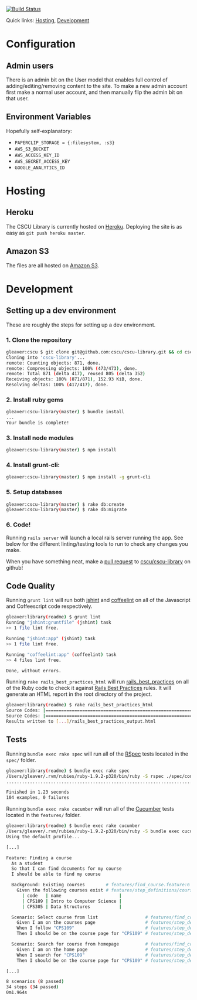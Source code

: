 [![Build Status](https://travis-ci.org/cscu/cscu-library.png?branch=master)](https://travis-ci.org/cscu/cscu-library)

Quick links: [Hosting](#hosting), [Development](#development)

# Configuration
## Admin users
There is an admin bit on the User model that enables full control of adding/editing/removing content to the site.
To make a new admin account first make a normal user account, and then manually flip the admin bit on that user.
## Environment Variables
Hopefully self-explanatory:

- `PAPERCLIP_STORAGE = {:filesystem, :s3}`
- `AWS_S3_BUCKET`
- `AWS_ACCESS_KEY_ID`
- `AWS_SECRET_ACCESS_KEY`
- `GOOGLE_ANALYTICS_ID`

# Hosting
## Heroku
The CSCU Library is currently hosted on [Heroku](http://heroku.com).
Deploying the site is as easy as `git push heroku master`.

## Amazon S3
The files are all hosted on [Amazon S3](http://aws.amazon.com/s3/).

# Development
## Setting up a dev environment
These are roughly the steps for setting up a dev environment.

### 1. Clone the repository
```sh
gleaver:cscu $ git clone git@github.com:cscu/cscu-library.git && cd cscu-library
Cloning into 'cscu-library'...
remote: Counting objects: 871, done.
remote: Compressing objects: 100% (473/473), done.
remote: Total 871 (delta 417), reused 805 (delta 352)
Receiving objects: 100% (871/871), 152.93 KiB, done.
Resolving deltas: 100% (417/417), done.
```

### 2. Install ruby gems
```sh
gleaver:cscu-library(master) $ bundle install
...
Your bundle is complete!
```

### 3. Install node modules
```sh
gleaver:cscu-library(master) $ npm install
```

### 4. Install grunt-cli:
```sh
gleaver:cscu-library(master) $ npm install -g grunt-cli
```

### 5. Setup databases
```sh
gleaver:cscu-library(master) $ rake db:create
gleaver:cscu-library(master) $ rake db:migrate
```

### 6. Code!

Running `rails server` will launch a local rails server running the app.
See below for the different linting/testing tools to run to check any changes you make.

When you have something neat, make a [pull request](https://help.github.com/articles/using-pull-requests) to [cscu/cscu-library](https://github.com/cscu/cscu-library) on github!

## Code Quality
Running `grunt lint` will run both [jshint](http://www.jshint.com/) and [coffeelint](http://www.coffeelint.org/) on all of the Javascript and Coffeescript code respectively.
```sh
gleaver:library(readme) $ grunt lint
Running "jshint:gruntfile" (jshint) task
>> 1 file lint free.

Running "jshint:app" (jshint) task
>> 1 file lint free.

Running "coffeelint:app" (coffeelint) task
>> 4 files lint free.

Done, without errors.
```

Running `rake rails_best_practices_html` will run [rails_best_practices](https://github.com/railsbp/rails_best_practices) on all of the Ruby code to check it against [Rails Best Practices](http://rails-bestpractices.com/) rules. It will generate an HTML report in the root directory of the project.
```sh
gleaver:library(readme) $ rake rails_best_practices_html
Source Codes: |==============================================================================================================|
Source Codes: |==============================================================================================================|
Results written to [...]/rails_best_practices_output.html
```

## Tests
Running `bundle exec rake spec` will run all of the [RSpec](http://rspec.info/) tests located in the `spec/` folder.
```sh
gleaver:library(readme) $ bundle exec rake spec
/Users/gleaver/.rvm/rubies/ruby-1.9.2-p320/bin/ruby -S rspec ./spec/controllers/courses_controller_spec.rb ./spec/controllers/documents_controller_spec.rb ./spec/controllers/home_controller_spec.rb ./spec/models/course_spec.rb ./spec/models/document_spec.rb ./spec/models/prerequisite_spec.rb ./spec/models/user_spec.rb ./spec/requests/courses_spec.rb ./spec/requests/documents_spec.rb ./spec/routing/courses_routing_spec.rb ./spec/routing/documents_routing_spec.rb
........................................................................................................

Finished in 1.23 seconds
104 examples, 0 failures
```

Running `bundle exec rake cucumber` will run all of the [Cucumber](http://cukes.info/) tests located in the `features/` folder.
```sh
gleaver:library(readme) $ bundle exec rake cucumber
/Users/gleaver/.rvm/rubies/ruby-1.9.2-p320/bin/ruby -S bundle exec cucumber  --profile default
Using the default profile...

[...]

Feature: Finding a course
  As a student
  So that I can find documents for my course
  I should be able to find my course

  Background: Existing courses        # features/find_course.feature:6
    Given the following courses exist # features/step_definitions/course_steps.rb:1
      | code   | name                      |
      | CPS109 | Intro to Computer Science |
      | CPS305 | Data Structures           |

  Scenario: Select course from list                  # features/find_course.feature:12
    Given I am on the courses page                   # features/step_definitions/web_steps.rb:44
    When I follow "CPS109"                           # features/step_definitions/web_steps.rb:56
    Then I should be on the course page for "CPS109" # features/step_definitions/web_steps.rb:230

  Scenario: Search for course from homepage          # features/find_course.feature:17
    Given I am on the home page                      # features/step_definitions/web_steps.rb:44
    When I search for "CPS109"                       # features/step_definitions/course_steps.rb:11
    Then I should be on the course page for "CPS109" # features/step_definitions/web_steps.rb:230

[...]

8 scenarios (8 passed)
34 steps (34 passed)
0m1.964s
```
